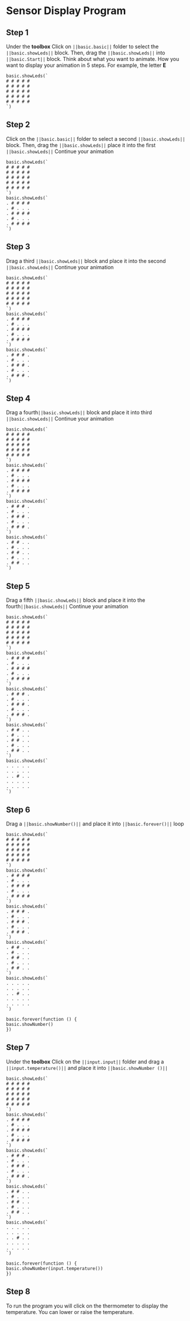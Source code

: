 # Sensor Display Program




## Step 1
Under the **toolbox** Click on ``||basic.basic||`` folder to select the ``||basic.showLeds||`` block.
Then, drag the ``||basic.showLeds||`` into ``||basic.Start||`` block.
Think about what you want to animate. How you want to display your animation in 5 steps.
For example, the letter **E**
```blocks
basic.showLeds(`
# # # # #
# # # # #
# # # # #
# # # # #
# # # # #
`)
```


## Step 2
Click on the ``||basic.basic||`` folder to select a second ``||basic.showLeds||`` block.
Then, drag the ``||basic.showLeds||`` place it into the first ``||basic.showLeds||``
Continue your animation
```blocks
basic.showLeds(`
# # # # #
# # # # #
# # # # #
# # # # #
# # # # #
`)
basic.showLeds(`
. # # # #
. # . . .
. # # # #
. # . . .
. # # # #
`)
```


## Step 3
Drag a third ``||basic.showLeds||`` block and place it into the second ``||basic.showLeds||``
Continue your animation
```blocks
basic.showLeds(`
# # # # #
# # # # #
# # # # #
# # # # #
# # # # #
`)
basic.showLeds(`
. # # # #
. # . . .
. # # # #
. # . . .
. # # # #
`)
basic.showLeds(`
. # # # .
. # . . .
. # # # .
. # . . .
. # # # .
`)
```


## Step 4
Drag a fourth``||basic.showLeds||`` block and place it into third ``||basic.showLeds||``
Continue your animation


```blocks
basic.showLeds(`
# # # # #
# # # # #
# # # # #
# # # # #
# # # # #
`)
basic.showLeds(`
. # # # #
. # . . .
. # # # #
. # . . .
. # # # #
`)
basic.showLeds(`
. # # # .
. # . . .
. # # # .
. # . . .
. # # # .
`)
basic.showLeds(`
. # # . .
. # . . .
. # # . .
. # . . .
. # # . .
`)
```


## Step 5
Drag a fifth ``||basic.showLeds||`` block and place it into the fourth``||basic.showLeds||``
Continue your animation


```blocks
basic.showLeds(`
# # # # #
# # # # #
# # # # #
# # # # #
# # # # #
`)
basic.showLeds(`
. # # # #
. # . . .
. # # # #
. # . . .
. # # # #
`)
basic.showLeds(`
. # # # .
. # . . .
. # # # .
. # . . .
. # # # .
`)
basic.showLeds(`
. # # . .
. # . . .
. # # . .
. # . . .
. # # . .
`)
basic.showLeds(`
. . . . .
. . . . .
. . # . .
. . . . .
. . . . .
`)
```




## Step 6
Drag a ``||basic.showNumber()||`` and place it into ``||basic.forever()||`` loop 

```blocks
basic.showLeds(`
# # # # #
# # # # #
# # # # #
# # # # #
# # # # #
`)
basic.showLeds(`
. # # # #
. # . . .
. # # # #
. # . . .
. # # # #
`)
basic.showLeds(`
. # # # .
. # . . .
. # # # .
. # . . .
. # # # .
`)
basic.showLeds(`
. # # . .
. # . . .
. # # . .
. # . . .
. # # . .
`)
basic.showLeds(`
. . . . .
. . . . .
. . # . .
. . . . .
. . . . .
`)
```
```blocks
basic.forever(function () {
basic.showNumber()
})
```

## Step 7
Under the **toolbox** Click on the ``||input.input||`` folder and drag a ``||input.temperature()||`` and place it into ``||basic.showNumber ()||``


```blocks
basic.showLeds(`
# # # # #
# # # # #
# # # # #
# # # # #
# # # # #
`)
basic.showLeds(`
. # # # #
. # . . .
. # # # #
. # . . .
. # # # #
`)
basic.showLeds(`
. # # # .
. # . . .
. # # # .
. # . . .
. # # # .
`)
basic.showLeds(`
. # # . .
. # . . .
. # # . .
. # . . .
. # # . .
`)
basic.showLeds(`
. . . . .
. . . . .
. . # . .
. . . . .
. . . . .
`)
```
``` blocks
basic.forever(function () {
basic.showNumber(input.temperature())
})
```



## Step 8
To run the program you will click on the thermometer to display the temperature.
You can lower or raise the temperature.
